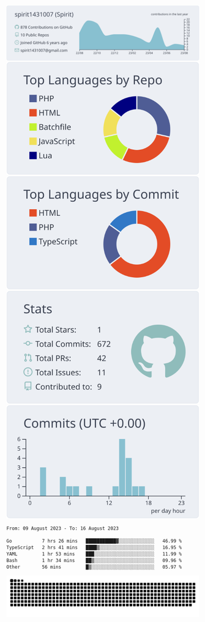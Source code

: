 [![](https://raw.githubusercontent.com/spirit1431007/spirit1431007/master/profile-summary-card-output/nord_bright/0-profile-details.svg)](https://git.io/spiritx)
[![](https://raw.githubusercontent.com/spirit1431007/spirit1431007/master/profile-summary-card-output/nord_bright/1-repos-per-language.svg)](https://git.io/spiritx) [![](https://raw.githubusercontent.com/spirit1431007/spirit1431007/master/profile-summary-card-output/nord_bright/2-most-commit-language.svg)](https://git.io/spiritx)
[![](https://raw.githubusercontent.com/spirit1431007/spirit1431007/master/profile-summary-card-output/nord_bright/3-stats.svg)](https://git.io/spiritx) [![](https://raw.githubusercontent.com/spirit1431007/spirit1431007/master/profile-summary-card-output/nord_bright/4-productive-time.svg)](https://git.io/spiritx)

<!--START_SECTION:waka-->

```txt
From: 09 August 2023 - To: 16 August 2023

Go           7 hrs 26 mins   ███████████▓░░░░░░░░░░░░░   46.99 %
TypeScript   2 hrs 41 mins   ████▒░░░░░░░░░░░░░░░░░░░░   16.95 %
YAML         1 hr 53 mins    ███░░░░░░░░░░░░░░░░░░░░░░   11.99 %
Bash         1 hr 34 mins    ██▒░░░░░░░░░░░░░░░░░░░░░░   09.96 %
Other        56 mins         █▒░░░░░░░░░░░░░░░░░░░░░░░   05.97 %
```

<!--END_SECTION:waka-->

![contribution](https://github.com/spirit1431007/spirit1431007/blob/output/github-contribution-grid-snake.svg)
